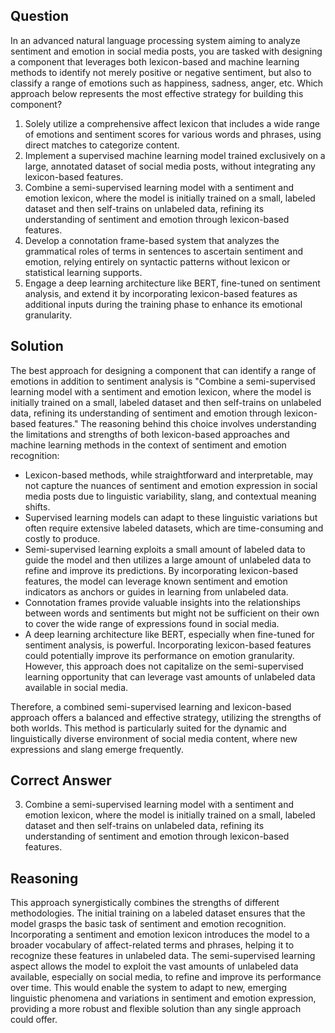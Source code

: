 ## Question
In an advanced natural language processing system aiming to analyze sentiment and emotion in social media posts, you are tasked with designing a component that leverages both lexicon-based and machine learning methods to identify not merely positive or negative sentiment, but also to classify a range of emotions such as happiness, sadness, anger, etc. Which approach below represents the most effective strategy for building this component?

1. Solely utilize a comprehensive affect lexicon that includes a wide range of emotions and sentiment scores for various words and phrases, using direct matches to categorize content.
2. Implement a supervised machine learning model trained exclusively on a large, annotated dataset of social media posts, without integrating any lexicon-based features.
3. Combine a semi-supervised learning model with a sentiment and emotion lexicon, where the model is initially trained on a small, labeled dataset and then self-trains on unlabeled data, refining its understanding of sentiment and emotion through lexicon-based features.
4. Develop a connotation frame-based system that analyzes the grammatical roles of terms in sentences to ascertain sentiment and emotion, relying entirely on syntactic patterns without lexicon or statistical learning supports.
5. Engage a deep learning architecture like BERT, fine-tuned on sentiment analysis, and extend it by incorporating lexicon-based features as additional inputs during the training phase to enhance its emotional granularity.

## Solution
The best approach for designing a component that can identify a range of emotions in addition to sentiment analysis is "Combine a semi-supervised learning model with a sentiment and emotion lexicon, where the model is initially trained on a small, labeled dataset and then self-trains on unlabeled data, refining its understanding of sentiment and emotion through lexicon-based features." The reasoning behind this choice involves understanding the limitations and strengths of both lexicon-based approaches and machine learning methods in the context of sentiment and emotion recognition:

- Lexicon-based methods, while straightforward and interpretable, may not capture the nuances of sentiment and emotion expression in social media posts due to linguistic variability, slang, and contextual meaning shifts.
- Supervised learning models can adapt to these linguistic variations but often require extensive labeled datasets, which are time-consuming and costly to produce.
- Semi-supervised learning exploits a small amount of labeled data to guide the model and then utilizes a large amount of unlabeled data to refine and improve its predictions. By incorporating lexicon-based features, the model can leverage known sentiment and emotion indicators as anchors or guides in learning from unlabeled data.
- Connotation frames provide valuable insights into the relationships between words and sentiments but might not be sufficient on their own to cover the wide range of expressions found in social media.
- A deep learning architecture like BERT, especially when fine-tuned for sentiment analysis, is powerful. Incorporating lexicon-based features could potentially improve its performance on emotion granularity. However, this approach does not capitalize on the semi-supervised learning opportunity that can leverage vast amounts of unlabeled data available in social media.

Therefore, a combined semi-supervised learning and lexicon-based approach offers a balanced and effective strategy, utilizing the strengths of both worlds. This method is particularly suited for the dynamic and linguistically diverse environment of social media content, where new expressions and slang emerge frequently.

## Correct Answer
3. Combine a semi-supervised learning model with a sentiment and emotion lexicon, where the model is initially trained on a small, labeled dataset and then self-trains on unlabeled data, refining its understanding of sentiment and emotion through lexicon-based features.

## Reasoning
This approach synergistically combines the strengths of different methodologies. The initial training on a labeled dataset ensures that the model grasps the basic task of sentiment and emotion recognition. Incorporating a sentiment and emotion lexicon introduces the model to a broader vocabulary of affect-related terms and phrases, helping it to recognize these features in unlabeled data. The semi-supervised learning aspect allows the model to exploit the vast amounts of unlabeled data available, especially on social media, to refine and improve its performance over time. This would enable the system to adapt to new, emerging linguistic phenomena and variations in sentiment and emotion expression, providing a more robust and flexible solution than any single approach could offer.